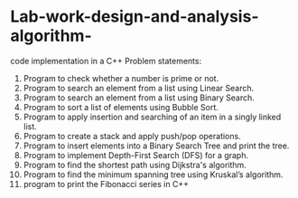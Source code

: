 # Lab-work-design-and-analysis-algorithm-
code implementation in a C++ 
Problem statements:
1. Program to check whether a number is prime or not.
2. Program to search an element from a list using Linear Search.
3. Program to search an element from a list using Binary Search.
4. Program to sort a list of elements using Bubble Sort.
5. Program to apply insertion and searching of an item in a singly linked list.
6. Program to create a stack and apply push/pop operations.
7. Program to insert elements into a Binary Search Tree and print the tree.
8. Program to implement Depth-First Search (DFS) for a graph.
9. Program to find the shortest path using Dijkstra's algorithm.
10. Program to find the minimum spanning tree using Kruskal’s algorithm.
11. program to print the Fibonacci series in C++
